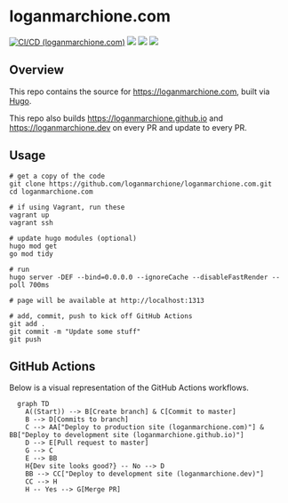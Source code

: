 # loganmarchione.com

[![CI/CD (loganmarchione.com)](https://github.com/loganmarchione/loganmarchione.com/actions/workflows/production.yml/badge.svg)](https://github.com/loganmarchione/loganmarchione.com/actions/workflows/production.yml)
[![](https://img.shields.io/website?down_color=red&down_message=offline&label=loganmarchione.com&up_color=green&up_message=online&url=https%3A%2F%2Floganmarchione.com)](https://loganmarchione.com)
[![](https://img.shields.io/website?down_color=red&down_message=offline&label=loganmarchione.github.io&up_color=green&up_message=online&url=https%3A%2F%2Floganmarchione.github.io)](https://loganmarchione.github.io)
[![](https://img.shields.io/website?down_color=red&down_message=offline&label=loganmarchione.dev&up_color=green&up_message=online&url=https%3A%2F%2Floganmarchione.dev)](https://loganmarchione.dev)

## Overview

This repo contains the source for https://loganmarchione.com, built via [Hugo](https://gohugo.io/).

This repo also builds https://loganmarchione.github.io and https://loganmarchione.dev on every PR and update to every PR.

## Usage

```
# get a copy of the code
git clone https://github.com/loganmarchione/loganmarchione.com.git
cd loganmarchione.com

# if using Vagrant, run these
vagrant up
vagrant ssh

# update hugo modules (optional)
hugo mod get
go mod tidy

# run
hugo server -DEF --bind=0.0.0.0 --ignoreCache --disableFastRender --poll 700ms

# page will be available at http://localhost:1313

# add, commit, push to kick off GitHub Actions
git add .
git commit -m "Update some stuff"
git push
```

## GitHub Actions

Below is a visual representation of the GitHub Actions workflows.

```mermaid
  graph TD
    A((Start)) --> B[Create branch] & C[Commit to master]
    B --> D[Commits to branch]
    C --> AA["Deploy to production site (loganmarchione.com)"] & BB["Deploy to development site (loganmarchione.github.io)"]
    D --> E[Pull request to master]
    G --> C
    E --> BB
    H{Dev site looks good?} -- No --> D
    BB --> CC["Deploy to development site (loganmarchione.dev)"]
    CC --> H
    H -- Yes --> G[Merge PR]
```
